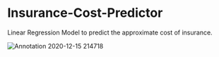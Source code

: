 # Insurance-Cost-Predictor
Linear Regression Model to predict the approximate cost of insurance.

![Annotation 2020-12-15 214718](https://user-images.githubusercontent.com/67027188/102241950-8e5e1a80-3f1f-11eb-8dc2-76d58e66df26.jpg)

